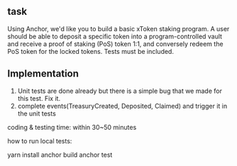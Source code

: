 ## task
Using Anchor, we'd like you to build a basic xToken staking program. A user should be able to deposit a specific token into a program-controlled vault and receive a proof of staking (PoS) token 1:1, and conversely redeem the PoS token for the locked tokens. Tests must be included.

## Implementation
1. Unit tests are done already but there is a simple bug that we made for this test. Fix it.
2. complete events(TreasuryCreated, Deposited, Claimed) and trigger it in the unit tests

coding & testing time: within 30~50 minutes

how to run local tests:

yarn install
anchor build
anchor test
